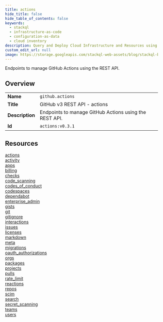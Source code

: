 ```yaml
---
title: actions
hide_title: false
hide_table_of_contents: false
keywords:
  - stackql
  - infrastructure-as-code
  - configuration-as-data
  - cloud inventory
description: Query and Deploy Cloud Infrastructure and Resources using SQL
custom_edit_url: null
image: https://storage.googleapis.com/stackql-web-assets/blog/stackql-blog-post-featured-image.png
---
```

Endpoints to manage GitHub Actions using the REST API.  
    

## Overview
<table><tbody>
<tr><td><b>Name</b></td><td><code>github.actions</code></td></tr>
<tr><td><b>Title</b></td><td>GitHub v3 REST API - actions</td></tr>
<tr><td><b>Description</b></td><td>Endpoints to manage GitHub Actions using the REST API.</td></tr>
<tr><td><b>Id</b></td><td><code>actions:v0.3.1</code></td></tr>
</tbody></table>

## Resources
<div class="row">
<div class="providerDocColumn">
<a href="/docs/providers/github/actions/actions/index.md">actions</a><br />
<a href="/docs/providers/github/actions/activity/index.md">activity</a><br />
<a href="/docs/providers/github/actions/apps/index.md">apps</a><br />
<a href="/docs/providers/github/actions/billing/index.md">billing</a><br />
<a href="/docs/providers/github/actions/checks/index.md">checks</a><br />
<a href="/docs/providers/github/actions/code_scanning/index.md">code_scanning</a><br />
<a href="/docs/providers/github/actions/codes_of_conduct/index.md">codes_of_conduct</a><br />
<a href="/docs/providers/github/actions/codespaces/index.md">codespaces</a><br />
<a href="/docs/providers/github/actions/dependabot/index.md">dependabot</a><br />
<a href="/docs/providers/github/actions/enterprise_admin/index.md">enterprise_admin</a><br />
<a href="/docs/providers/github/actions/gists/index.md">gists</a><br />
<a href="/docs/providers/github/actions/git/index.md">git</a><br />
<a href="/docs/providers/github/actions/gitignore/index.md">gitignore</a><br />
<a href="/docs/providers/github/actions/interactions/index.md">interactions</a><br />
<a href="/docs/providers/github/actions/issues/index.md">issues</a><br />
<a href="/docs/providers/github/actions/licenses/index.md">licenses</a><br />
</div>
<div class="providerDocColumn">
<a href="/docs/providers/github/actions/markdown/index.md">markdown</a><br />
<a href="/docs/providers/github/actions/meta/index.md">meta</a><br />
<a href="/docs/providers/github/actions/migrations/index.md">migrations</a><br />
<a href="/docs/providers/github/actions/oauth_authorizations/index.md">oauth_authorizations</a><br />
<a href="/docs/providers/github/actions/orgs/index.md">orgs</a><br />
<a href="/docs/providers/github/actions/packages/index.md">packages</a><br />
<a href="/docs/providers/github/actions/projects/index.md">projects</a><br />
<a href="/docs/providers/github/actions/pulls/index.md">pulls</a><br />
<a href="/docs/providers/github/actions/rate_limit/index.md">rate_limit</a><br />
<a href="/docs/providers/github/actions/reactions/index.md">reactions</a><br />
<a href="/docs/providers/github/actions/repos/index.md">repos</a><br />
<a href="/docs/providers/github/actions/scim/index.md">scim</a><br />
<a href="/docs/providers/github/actions/search/index.md">search</a><br />
<a href="/docs/providers/github/actions/secret_scanning/index.md">secret_scanning</a><br />
<a href="/docs/providers/github/actions/teams/index.md">teams</a><br />
<a href="/docs/providers/github/actions/users/index.md">users</a><br />
</div>
</div>
